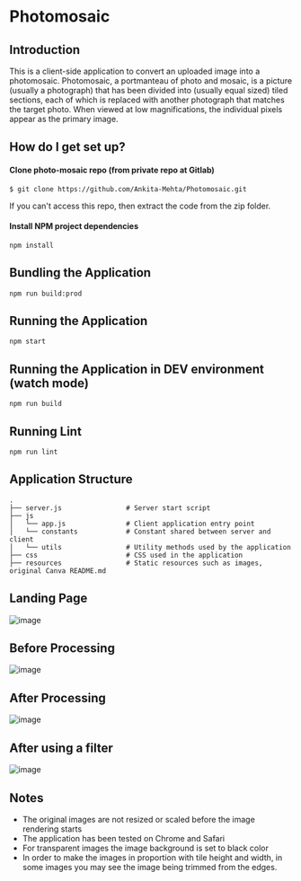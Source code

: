 # Photomosaic

## Introduction

This is a client-side application to convert an uploaded image into a photomosaic. Photomosaic, a portmanteau of photo and mosaic, is a picture (usually a photograph) that has been divided into (usually equal sized) tiled sections, each of which is replaced with another photograph that matches the target photo. When viewed at low magnifications, the individual pixels appear as the primary image.

## How do I get set up?

#### Clone photo-mosaic repo (from private repo at Gitlab)
```
$ git clone https://github.com/Ankita-Mehta/Photomosaic.git
```

If you can't access this repo, then extract the code from the zip folder.

#### Install NPM project dependencies
```
npm install
```

## Bundling the Application
```
npm run build:prod
```

## Running the Application
```
npm start
```

## Running the Application in DEV environment (watch mode)
```
npm run build
```

## Running Lint
```
npm run lint
```

## Application Structure

```
.
├── server.js                # Server start script
├── js
│   └── app.js               # Client application entry point
│   └── constants            # Constant shared between server and client
│   └── utils                # Utility methods used by the application
├── css                      # CSS used in the application
├── resources                # Static resources such as images, original Canva README.md
```

## Landing Page
![image](http://i.imgur.com/QZc4QHS.png)

## Before Processing
![image](http://i.imgur.com/pYmSSil.png)

## After Processing
![image](http://i.imgur.com/acFm9Km.png)

## After using a filter
![image](http://i.imgur.com/KjPqqIj.png)

## Notes
* The original images are not resized or scaled before the image rendering starts
* The application has been tested on Chrome and Safari
* For transparent images the image background is set to black color
* In order to make the images in proportion with tile height and width, in some images you may see the image being trimmed from the edges.
